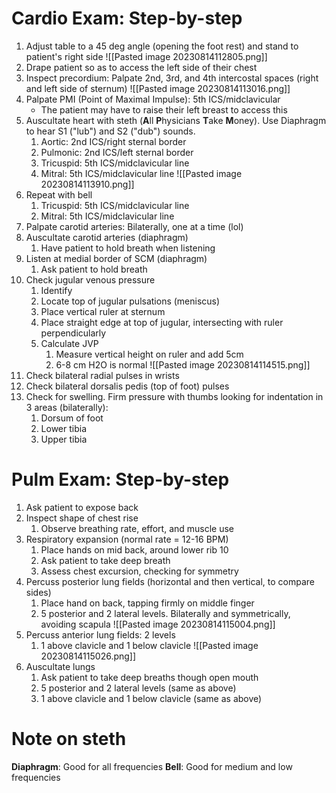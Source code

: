# Cardio Exam: Step-by-step
1. Adjust table to a 45 deg angle (opening the foot rest) and stand to patient's right side
![[Pasted image 20230814112805.png]]
3. Drape patient so as to access the left side of their chest
4. Inspect precordium: Palpate 2nd, 3rd, and 4th intercostal spaces (right and left side of sternum)
![[Pasted image 20230814113016.png]]
5. Palpate PMI (Point of Maximal Impulse): 5th ICS/midclavicular
	- The patient may have to raise their left breast to access this
6. Auscultate heart with steth (**A**ll **P**hysicians **T**ake **M**oney). Use Diaphragm to hear S1 ("lub") and S2 ("dub") sounds.
	1. Aortic: 2nd ICS/right sternal border
	2. Pulmonic: 2nd ICS/left sternal border
	3. Tricuspid: 5th ICS/midclavicular line
	4. Mitral: 5th ICS/midclavicular line
![[Pasted image 20230814113910.png]]
7. Repeat with bell
	1. Tricuspid: 5th ICS/midclavicular line
	2. Mitral: 5th ICS/midclavicular line
8. Palpate carotid arteries: Bilaterally, one at a time (lol)
9. Auscultate carotid arteries (diaphragm)
	1. Have patient to hold breath when listening
11. Listen at medial border of SCM (diaphragm)
	1.  Ask patient to hold breath
12. Check jugular venous pressure
	1. Identify
	2. Locate top of jugular pulsations (meniscus)
	3. Place vertical ruler at sternum
	4. Place straight edge at top of jugular, intersecting with ruler perpendicularly
	6. Calculate JVP
		1. Measure vertical height on ruler and add 5cm
		2. 6-8 cm H2O is normal
![[Pasted image 20230814114515.png]]
13. Check bilateral radial pulses in wrists
14. Check bilateral dorsalis pedis (top of foot) pulses
15. Check for swelling. Firm pressure with thumbs looking for indentation in 3 areas (bilaterally):
	1. Dorsum of foot
	2. Lower tibia
	3. Upper tibia
# Pulm Exam: Step-by-step
1. Ask patient to expose back
2. Inspect shape of chest rise
	1. Observe breathing rate, effort, and muscle use
3. Respiratory expansion (normal rate = 12-16 BPM)
	1. Place hands on mid back, around lower rib 10
	2. Ask patient to take deep breath
	3. Assess chest excursion, checking for symmetry
4. Percuss posterior lung fields (horizontal and then vertical, to compare sides)
	1. Place hand on back, tapping firmly on middle finger
	2. 5 posterior and 2 lateral levels. Bilaterally and symmetrically, avoiding scapula
![[Pasted image 20230814115004.png]]
5. Percuss anterior lung fields: 2 levels
	1. 1 above clavicle and 1 below clavicle
![[Pasted image 20230814115026.png]]
6. Auscultate lungs
	1. Ask patient to take deep breaths though open mouth
	2. 5 posterior and 2 lateral levels (same as above)
	3. 1 above clavicle and 1 below clavicle (same as above)

# Note on steth
**Diaphragm**: Good for all frequencies
**Bell**: Good for medium and low frequencies